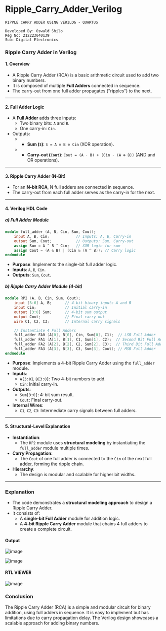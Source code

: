 # Ripple_Carry_Adder_Verilog

```
RIPPLE CARRY ADDER USING VERILOG - QUARTUS
```

```
Developed By: Oswald Shilo
Reg No: 212223040139
Sub: Digital Electronics
```

### Ripple Carry Adder in Verilog

#### 1. Overview
- A Ripple Carry Adder (RCA) is a basic arithmetic circuit used to add two binary numbers.
- It is composed of multiple **Full Adders** connected in sequence.
- The carry-out from one full adder propagates ("ripples") to the next.

---

#### 2. Full Adder Logic
- A **Full Adder** adds three inputs:
  - Two binary bits: `A` and `B`.
  - One carry-in: `Cin`.
- Outputs:
  - - **Sum (`S`)**: `S = A ⊕ B ⊕ Cin` (XOR operation).
  - - **Carry-out (`Cout`)**: `Cout = (A ⋅ B) + (Cin ⋅ (A ⊕ B))` (AND and OR operations).
  
---

#### 3. Ripple Carry Adder (N-Bit)
- For an **N-bit RCA**, N full adders are connected in sequence.
- The carry-out from each full adder serves as the carry-in for the next.

---

#### 4. Verilog HDL Code
##### **a) Full Adder Module**
```verilog
module full_adder (A, B, Cin, Sum, Cout);
    input A, B, Cin;            // Inputs: A, B, Carry-in
    output Sum, Cout;           // Outputs: Sum, Carry-out
    assign Sum = A ^ B ^ Cin;   // XOR logic for sum
    assign Cout = (A & B) | (Cin & (A ^ B)); // Carry logic
endmodule
```
- **Purpose**: Implements the single-bit full adder logic.
- **Inputs**: `A`, `B`, `Cin`.
- **Outputs**: `Sum`, `Cout`.

##### **b) Ripple Carry Adder Module (4-bit)**
```verilog
module RP2 (A, B, Cin, Sum, Cout);
    input [3:0] A, B;      // 4-bit binary inputs A and B
    input Cin;             // Initial carry-in
    output [3:0] Sum;      // 4-bit sum output
    output Cout;           // Final carry-out
    wire C1, C2, C3;       // Internal carry signals

    // Instantiate 4 Full Adders
    full_adder FA0 (A[0], B[0], Cin, Sum[0], C1);  // LSB Full Adder
    full_adder FA1 (A[1], B[1], C1, Sum[1], C2);  // Second Bit Full Adder
    full_adder FA2 (A[2], B[2], C2, Sum[2], C3);  // Third Bit Full Adder
    full_adder FA3 (A[3], B[3], C3, Sum[3], Cout); // MSB Full Adder
endmodule
```
- **Purpose**: Implements a 4-bit Ripple Carry Adder using the `full_adder` module.
- **Inputs**:
  - `A[3:0]`, `B[3:0]`: Two 4-bit numbers to add.
  - `Cin`: Initial carry-in.
- **Outputs**:
  - `Sum[3:0]`: 4-bit sum result.
  - `Cout`: Final carry-out.
- **Internal Wires**:
  - `C1`, `C2`, `C3`: Intermediate carry signals between full adders.
  
---

#### 5. Structural-Level Explanation
- **Instantiation**:
  - The `RP2` module uses **structural modeling** by instantiating the `full_adder` module multiple times.
- **Carry Propagation**:
  - The `Cout` of one full adder is connected to the `Cin` of the next full adder, forming the ripple chain.
- **Hierarchy**:
  - The design is modular and scalable for higher bit widths.

---

### Explanation
- The code demonstrates a **structural modeling approach** to design a Ripple Carry Adder.
- It consists of:
  - A **single-bit Full Adder** module for addition logic.
  - A **4-bit Ripple Carry Adder** module that chains 4 full adders to create a complete circuit.


#### Output

![image](https://github.com/user-attachments/assets/c18de595-43d1-4faa-8632-526d7eb4c34d)



![image](https://github.com/user-attachments/assets/933b7ad2-ef3e-4105-92af-10e177d89f0a)


#### RTL VIEWER


![image](https://github.com/user-attachments/assets/7f780264-81c9-4df9-b3b9-694f3bf5b4ad)

### Conclusion

The Ripple Carry Adder (RCA) is a simple and modular circuit for binary addition, using full adders in sequence. It is easy to implement but has limitations due to carry propagation delay. The Verilog design showcases a scalable approach for adding binary numbers.
